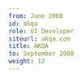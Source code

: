 ```yaml
---
from: June 2008
id: akqa
role: UI Developer
siteurl: akqa.com
title: AKQA
to: September 2008
weight: 12
---
```

